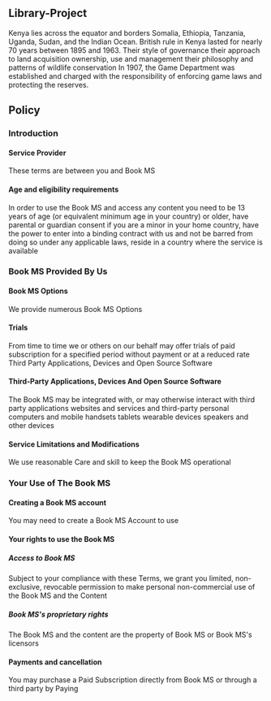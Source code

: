 ## Library-Project 
Kenya lies across the equator and borders Somalia, Ethiopia, Tanzania, Uganda, Sudan, and the Indian Ocean. British rule in Kenya lasted for nearly 70 years between 1895 and 1963. Their style of governance their approach to land acquisition ownership, use and management their philosophy and patterns of wildlife conservation
In 1907, the Game Department was established and charged with the responsibility of enforcing game laws and protecting the reserves.

## Policy
### Introduction 
#### Service Provider 

These terms are between you and Book MS 
#### Age and eligibility requirements 

In order to use the Book MS and access any content you need to be 13 years of age (or equivalent minimum age in your country) or older, have parental or guardian consent if you are a minor in your home country, have the power to enter into a binding contract with us and not be barred from doing so under any applicable laws, reside in a country where the service is available 

### Book MS Provided By Us 
#### Book MS Options

We provide numerous Book MS Options 

#### Trials

From time to time we or others on our behalf may offer trials of paid subscription for a specified period without payment or at a reduced rate 
Third Party Applications, Devices and Open Source Software 

#### Third-Party Applications, Devices And Open Source Software 

The Book MS may be integrated with, or may otherwise interact with third party applications websites and services and third-party personal computers and mobile handsets tablets wearable devices speakers and other devices 

#### Service Limitations and Modifications 

We use reasonable Care and skill to keep the Book MS operational

### Your Use of The Book MS
#### Creating a Book MS account 

You may need to create a Book MS Account to use 
#### Your rights to use the Book MS


##### Access to Book MS
Subject to your compliance with these Terms, we grant you limited, non-exclusive, revocable permission to make personal non-commercial use of the Book MS and the Content
##### Book MS's proprietary rights
The Book MS and the content are the property of Book MS or Book MS's licensors 

#### Payments and cancellation
You may purchase a Paid Subscription directly from Book MS or through a third party by Paying 








